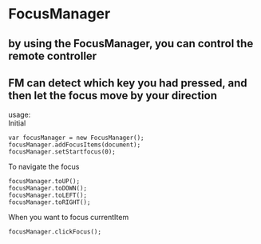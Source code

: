 # FocusManager
## by using the FocusManager, you can control the remote controller

## FM can detect which key you had pressed, and then let the focus move by your direction
usage:  
Initial  

    var focusManager = new FocusManager();
    focusManager.addFocusItems(document);  
    focusManager.setStartfocus(0);


To navigate the focus  

    focusManager.toUP();
    focusManager.toDOWN();
    focusManager.toLEFT();
    focusManager.toRIGHT();


When you want to focus currentItem  

    focusManager.clickFocus();
